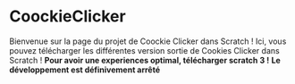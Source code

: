 # CoockieClicker
Bienvenue sur la page du projet de Coockie Clicker dans Scratch !
Ici, vous pouvez télécharger les différentes version sortie de Cookies Clicker dans Scratch !
**Pour avoir une experiences optimal, télécharger scratch 3 !**
**Le développement est définivement arrêté**
